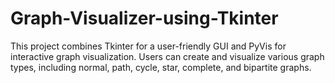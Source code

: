 # Graph-Visualizer-using-Tkinter
This project combines Tkinter for a user-friendly GUI and PyVis for interactive graph visualization. Users can create and visualize various graph types, including normal, path, cycle, star, complete, and bipartite graphs.
